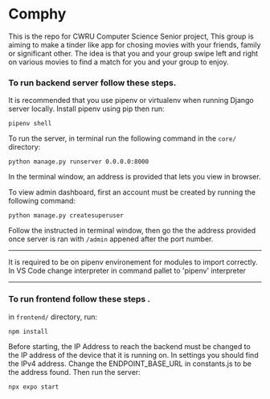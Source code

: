 # Comphy
This is the repo for CWRU Computer Science Senior project, This group is aiming to make a tinder like app for chosing movies with your friends, family or significant other. The idea is that you and your group swipe left and right on various movies to find a match for you and your group to enjoy.

### To run backend server follow these steps.

It is recommended that you use pipenv or virtualenv when running Django server locally. Install pipenv using pip then run:

`pipenv shell`


To run the server, in terminal run the following command in the `core/` directory:

`python manage.py runserver 0.0.0.0:8000`

In the terminal window, an address is provided that lets you view in browser.

To view admin dashboard, first an account must be created by running the following command:

`python manage.py createsuperuser`

Follow the instructed in terminal window, then go the the address provided once server is ran with `/admin` appened after the port number.

***
It is required to be on pipenv environement for modules to import correctly. In VS Code change interpreter in command pallet to 'pipenv' interpreter
***


### To run frontend follow these steps .

in `frontend/` directory, run:

`npm install`

Before starting, the IP Address to reach the backend must be changed to the IP address of the device that it is running on. In settings you should find the IPv4 address. Change the ENDPOINT_BASE_URL in constants.js to be the address found. Then run the server:

`npx expo start`
